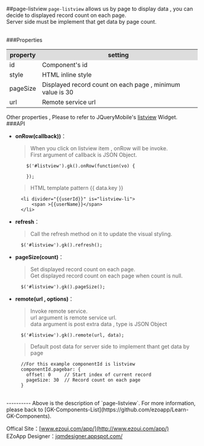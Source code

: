 ##page-listview
`page-listview` allows us by page to display data , you can decide to displayed record count on each page.  
Server side must be implement that get data by page count.


<br/>
###Properties
<table>

<tr>
<th style="background:#ddd;">property</th>
<th style="background:#ddd;">setting</th>
</tr>

<tr>
<td>id</td>
<td>Component's id</td>
</tr>

<tr>
<td>style</td>
<td>HTML inline style</td>
</tr>

<tr>
<td>pageSize</td>
<td>Displayed record count on each page , minimum value is 30</td>
</tr>

<tr>
<td>url</td>
<td>Remote service url</td>
</tr>

</table>

Other properties , Please to refer to JQueryMobile's [listview](http://api.jquerymobile.com/listview/) Widget.
<br/>
###API

- **onRow(callback))**：  
  	> When you click on listview item , onRow will be invoke.  
	> First argument of callback is JSON Object.

          $('#listview').gk().onRow(function(vo) {

          });
  	> HTML template pattern {{ data.key }}
  	
        <li divider="{{userId}}" is="listview-li">
        	<span >{{userName}}</span>
        </li>             

- **refresh**：  
 	>  Call the refresh method on it to update the visual styling.

		$('#listview').gk().refresh();


- **pageSize(count)**：  
  	> Set displayed record count on each page.  
    > Get displayed record count on each page when count is null. 

		$('#listview').gk().pageSize();


- **remote(url , options)**：  
  	> Invoke remote service.  
  	> url argument is remote service url.  
  	> data argument is post extra data , type is JSON Object  

		$('#listview').gk().remote(url, data);

  	> Default post data for server side to implement thant get data by page
  	
  	    //For this example componentId is listview
        componentId.pagebar: {
          offset: 0     // Start index of current record
          pageSize: 30  // Record count on each page
        }    
<br/>
----------
Above is the description of `page-listview`. For more information, please back to [GK-Components-List](https://github.com/ezoapp/Learn-GK-Components).

Offical Site：[www.ezoui.com/app/](http://www.ezoui.com/app/)  
EZoApp Designer：[jqmdesigner.appspot.com/](http://jqmdesigner.appspot.com/)




